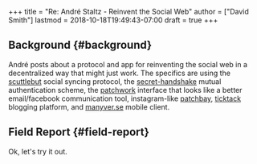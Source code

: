 +++
title = "Re: André Staltz - Reinvent the Social Web"
author = ["David Smith"]
lastmod = 2018-10-18T19:49:43-07:00
draft = true
+++

## Background {#background}

André posts about a protocol and app for reinventing the social web in a decentralized way that might just work. The specifics are using the [scuttlebut](https://www.scuttlebutt.nz/) social syncing protocol, the [secret-handshake](https://github.com/auditdrivencrypto/secret-handshake) mutual authentication scheme, the [patchwork](https://github.com/ssbc/patchwork) interface that looks like a better email/facebook communication tool, instagram-like [patchbay](https://github.com/ssbc/patchbay), [ticktack](https://github.com/ticktackim/ticktack-network) blogging platform, and [manyver.se](https://www.manyver.se/) mobile client.


## Field Report {#field-report}

Ok, let's try it out.
